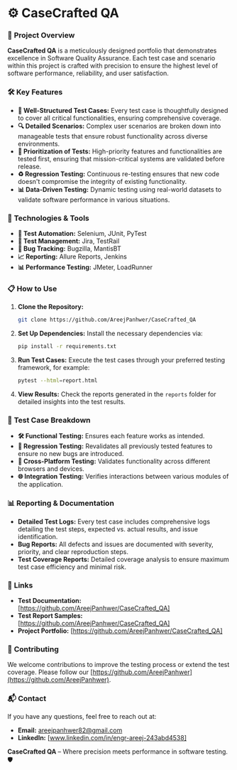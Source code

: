 # ⚙️ **CaseCrafted QA**

### 🚀 **Project Overview**
**CaseCrafted QA** is a meticulously designed portfolio that demonstrates excellence in Software Quality Assurance. Each test case and scenario within this project is crafted with precision to ensure the highest level of software performance, reliability, and user satisfaction.


### 🛠️ **Key Features**
- **📑 Well-Structured Test Cases:** Every test case is thoughtfully designed to cover all critical functionalities, ensuring comprehensive coverage.
- **🔍 Detailed Scenarios:** Complex user scenarios are broken down into manageable tests that ensure robust functionality across diverse environments.
- **🚦 Prioritization of Tests:** High-priority features and functionalities are tested first, ensuring that mission-critical systems are validated before release.
- **♻️ Regression Testing:** Continuous re-testing ensures that new code doesn't compromise the integrity of existing functionality.
- **📊 Data-Driven Testing:** Dynamic testing using real-world datasets to validate software performance in various situations.


### 🔧 **Technologies & Tools**
- **🧪 Test Automation:** Selenium, JUnit, PyTest
- **📝 Test Management:** Jira, TestRail
- **🐞 Bug Tracking:** Bugzilla, MantisBT
- **📈 Reporting:** Allure Reports, Jenkins
- **📊 Performance Testing:** JMeter, LoadRunner


### 📋 **How to Use**
1. **Clone the Repository:**
   ```bash
   git clone https://github.com/AreejPanhwer/CaseCrafted_QA
   ```

2. **Set Up Dependencies:**
   Install the necessary dependencies via:
   ```bash
   pip install -r requirements.txt
   ```

3. **Run Test Cases:**
   Execute the test cases through your preferred testing framework, for example:
   ```bash
   pytest --html=report.html
   ```

4. **View Results:**
   Check the reports generated in the `reports` folder for detailed insights into the test results.


### 🧩 **Test Case Breakdown**
- **🛠️ Functional Testing:** Ensures each feature works as intended.
- **🔁 Regression Testing:** Revalidates all previously tested features to ensure no new bugs are introduced.
- **📱 Cross-Platform Testing:** Validates functionality across different browsers and devices.
- **🌐 Integration Testing:** Verifies interactions between various modules of the application.


### 📊 **Reporting & Documentation**
- **Detailed Test Logs:** Every test case includes comprehensive logs detailing the test steps, expected vs. actual results, and issue identification.
- **Bug Reports:** All defects and issues are documented with severity, priority, and clear reproduction steps.
- **Test Coverage Reports:** Detailed coverage analysis to ensure maximum test case efficiency and minimal risk.


### 🔗 **Links**
- **Test Documentation:** [https://github.com/AreejPanhwer/CaseCrafted_QA]
- **Test Report Samples:** [https://github.com/AreejPanhwer/CaseCrafted_QA]
- **Project Portfolio:** [https://github.com/AreejPanhwer/CaseCrafted_QA]


### 🤝 **Contributing**
We welcome contributions to improve the testing process or extend the test coverage. Please follow our [https://github.com/AreejPanhwer](https://github.com/AreejPanhwer).


### 📬 **Contact**
If you have any questions, feel free to reach out at:
- **Email:** areejpanhwer82@gmail.com
- **LinkedIn:** [www.linkedin.com/in/engr-areej-243abd4538]


**CaseCrafted QA** – Where precision meets performance in software testing. 🛡️
